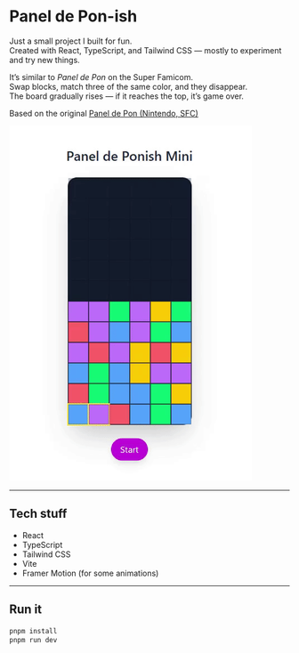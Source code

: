 # Panel de Pon-ish

Just a small project I built for fun.  
Created with React, TypeScript, and Tailwind CSS — mostly to experiment and try new things.

It’s similar to *Panel de Pon* on the Super Famicom.  
Swap blocks, match three of the same color, and they disappear.  
The board gradually rises — if it reaches the top, it’s game over.

Based on the original [Panel de Pon (Nintendo, SFC)](https://www.nintendo.com/jp/games/feature/nintendo-classics/s-2034_j/index.html)


![demo](frontend/public/preview.gif)

---

## Tech stuff

- React
- TypeScript
- Tailwind CSS
- Vite
- Framer Motion (for some animations)

---

## Run it

```bash
pnpm install
pnpm run dev
